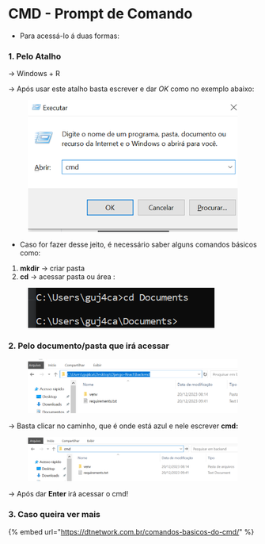 # CMD - Prompt de Comando

* Para acessá-lo á duas formas:

### 1. Pelo Atalho

\-> Windows + R

\-> Após usar este atalho basta escrever e dar _OK_ como no exemplo abaixo:

<figure><img src="../.gitbook/assets/image (6).png" alt=""><figcaption></figcaption></figure>

* Caso for fazer desse jeito, é necessário saber alguns comandos básicos como:

1. **mkdir** -> criar pasta
2. **cd** -> acessar pasta ou área :

<figure><img src="../.gitbook/assets/image (7).png" alt=""><figcaption></figcaption></figure>

### 2. Pelo documento/pasta que irá acessar

<figure><img src="../.gitbook/assets/image (4).png" alt=""><figcaption></figcaption></figure>

\-> Basta clicar no caminho, que é onde está azul e nele escrever **cmd:**

<figure><img src="../.gitbook/assets/image (5).png" alt=""><figcaption></figcaption></figure>

\-> Após dar **Enter** irá acessar o cmd!



### 3. Caso queira ver mais

{% embed url="https://dtnetwork.com.br/comandos-basicos-do-cmd/" %}
